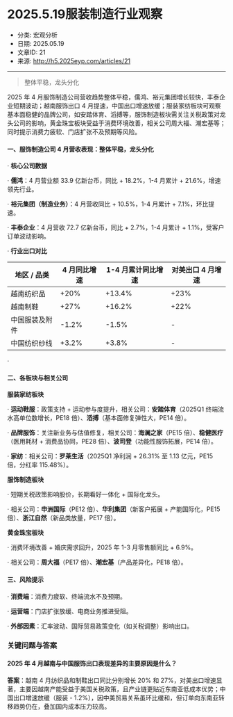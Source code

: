 # 2025.5.19服装制造行业观察

- 分类: 宏观分析
- 日期: 2025.05.19
- 文章ID: 21
- 来源: http://h5.2025eyp.com/articles/21

---

> 整体平稳，龙头分化

2025 年 4 月服饰制造公司营收趋势整体平稳，儒鸿、裕元集团增长较快，丰泰企业短期波动；越南服饰出口 4 月提速，中国出口增速放缓；服装家纺板块可观察基本面稳健的品牌公司，如安踏体育、滔搏等，服饰制造板块需关注关税政策对龙头公司的影响，黄金珠宝板块受益于消费环境改善，相关公司周大福、潮宏基等；同时提示消费力疲软、门店扩张不及预期等风险。

#### **一、服饰制造公司 4 月营收表现：整体平稳，龙头分化**

· **核心公司数据**

· **儒鸿**：4 月营业额 33.9 亿新台币，同比 + 18.2%，1-4 月累计 + 21.6%，增速领先行业。

· **裕元集团（制造业务）**：4 月营收同比 + 10.5%，1-4 月累计 + 7.1%，环比提速。

· **丰泰企业**：4 月营收 72.7 亿新台币，同比 + 2.7%，1-4 月累计 + 1.1%，受客户订单波动影响。

· **行业出口对比**

| **地区 / 品类** | **4 月同比增速** | **1-4 月累计同比增速** | **对美出口 4 月增速** |
| --- | --- | --- | --- |
| 越南纺织品 | +20% | +13.4% | +23% |
| 越南制鞋 | +27% | +16.2% | +22% |
| 中国服装及附件 | -1.2% | -1.5% | - |
| 中国纺织纱线 | +3.2% | +3.8% | - |

·

#### **二、各板块与相关公司**

**服装家纺板块**

· **运动鞋服**：政策支持 + 运动参与度提升，相关公司：**安踏体育**（2025Q1 终端流水高单位数增长，PE18 倍）、**滔搏**（基本面修复弹性大，PE14 倍）。

· **品牌服饰**：关注新业务与估值修复，相关公司：**海澜之家**（PE15 倍）、**稳健医疗**（医用耗材 + 消费品协同，PE28 倍）、**波司登**（功能性服饰拓展，PE14 倍）。

· **家纺**：相关公司：**罗莱生活**（2025Q1 净利润 + 26.31% 至 1.13 亿元，PE15 倍，分红率 115.48%）。

**服饰制造板块**

· 短期关税政策影响股价，长期看好一体化 + 国际化龙头。

· 相关公司：**申洲国际**（PE12 倍）、**华利集团**（新客户拓展 + 产能国际化，PE15 倍）、**浙江自然**（新品类放量，PE17 倍）。

**黄金珠宝板块**

· 消费环境改善 + 婚庆需求回升，2025 年 1-3 月零售额同比 + 6.9%。

· 相关公司：**周大福**（PE17 倍）、**潮宏基**（产品差异化，PE18 倍）。

#### **三、风险提示**

· **消费端**：消费力疲软、终端流水不及预期。

· **运营端**：门店扩张放缓、电商业务推进受阻。

· **外部因素**：汇率波动、国际贸易政策变化（如关税调整）影响出口。

### **关键问题与答案**

#### **2025 年 4 月越南与中国服饰出口表现差异的主要原因是什么？**

**答案**：越南 4 月纺织品和制鞋出口同比分别增长 20% 和 27%，对美出口增速显著，主要因越南产能受益于美国关税政策，且产业链更贴近东南亚低成本优势；中国出口增速放缓（服装 - 1.2%），因中美贸易关系虽环比缓和，但订单向东南亚转移趋势仍在，叠加国内成本压力较高。
